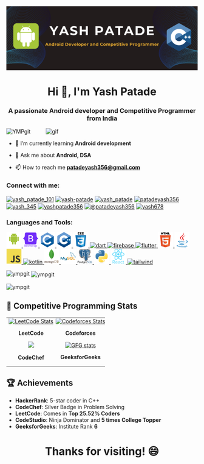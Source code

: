 <img src="https://github.com/YMPgit/YMPgit/blob/main/assets/Yash%20Patade.png" width="100%" height="50%" align="center">
<h1 align="center">Hi 👋, I'm Yash Patade</h1>
<h3 align="center">A passionate Android developer and Competitive Programmer from India</h3>
<img align="right" src="https://media1.giphy.com/media/jTNG3RF6EwbkpD4LZx/giphy.gif?cid=6c09b9529k0uikcfanu2ktyk7e2wxbg37tdbs03xwfhme0cv&ep=v1_internal_gif_by_id&rid=giphy.gif&ct=g" alt="gif" width="400"> 

<p align="left"> <img src="https://komarev.com/ghpvc/?username=YMPgit&label=Profile%20views&color=0e75b6&style=flat" alt="YMPgit" /> </p>


- 🌱 I’m currently learning **Android development**

- 💬 Ask me about **Android, DSA**

- 📫 How to reach me **patadeyash356@gmail.com**

<h3 align="left">Connect with me:</h3>
<p align="left">
<a href="https://twitter.com/yash_patade_101" target="blank"><img align="center" src="https://raw.githubusercontent.com/rahuldkjain/github-profile-readme-generator/master/src/images/icons/Social/twitter.svg" alt="yash_patade_101" height="30" width="40" /></a>
<a href="https://linkedin.com/in/yash-patade" target="blank"><img align="center" src="https://raw.githubusercontent.com/rahuldkjain/github-profile-readme-generator/master/src/images/icons/Social/linked-in-alt.svg" alt="yash-patade" height="30" width="40" /></a>
<a href="https://www.codechef.com/users/yash_patade" target="blank"><img align="center" src="https://cdn.jsdelivr.net/npm/simple-icons@3.1.0/icons/codechef.svg" alt="yash_patade" height="30" width="40" /></a>
<a href="https://www.hackerrank.com/patadeyash356" target="blank"><img align="center" src="https://raw.githubusercontent.com/rahuldkjain/github-profile-readme-generator/master/src/images/icons/Social/hackerrank.svg" alt="patadeyash356" height="30" width="40" /></a>
<a href="https://codeforces.com/profile/yash_345" target="blank"><img align="center" src="https://raw.githubusercontent.com/rahuldkjain/github-profile-readme-generator/master/src/images/icons/Social/codeforces.svg" alt="yash_345" height="30" width="40" /></a>
<a href="https://www.leetcode.com/yashpatade356" target="blank"><img align="center" src="https://raw.githubusercontent.com/rahuldkjain/github-profile-readme-generator/master/src/images/icons/Social/leet-code.svg" alt="yashpatade356" height="30" width="40" /></a>
<a href="https://www.hackerearth.com/@patadeyash356" target="blank"><img align="center" src="https://raw.githubusercontent.com/rahuldkjain/github-profile-readme-generator/master/src/images/icons/Social/hackerearth.svg" alt="@patadeyash356" height="30" width="40" /></a>
<a href="https://auth.geeksforgeeks.org/user/yash678" target="blank"><img align="center" src="https://raw.githubusercontent.com/rahuldkjain/github-profile-readme-generator/master/src/images/icons/Social/geeks-for-geeks.svg" alt="yash678" height="30" width="40" /></a>
</p>

<h3 align="left">Languages and Tools:</h3>
<p align="left"> <a href="https://developer.android.com" target="_blank" rel="noreferrer"> <img src="https://raw.githubusercontent.com/devicons/devicon/master/icons/android/android-original-wordmark.svg" alt="android" width="40" height="40"/> </a> <a href="https://getbootstrap.com" target="_blank" rel="noreferrer"> <img src="https://raw.githubusercontent.com/devicons/devicon/master/icons/bootstrap/bootstrap-plain-wordmark.svg" alt="bootstrap" width="40" height="40"/> </a> <a href="https://www.cprogramming.com/" target="_blank" rel="noreferrer"> <img src="https://raw.githubusercontent.com/devicons/devicon/master/icons/c/c-original.svg" alt="c" width="40" height="40"/> </a> <a href="https://www.w3schools.com/cpp/" target="_blank" rel="noreferrer"> <img src="https://raw.githubusercontent.com/devicons/devicon/master/icons/cplusplus/cplusplus-original.svg" alt="cplusplus" width="40" height="40"/> </a> <a href="https://www.w3schools.com/css/" target="_blank" rel="noreferrer"> <img src="https://raw.githubusercontent.com/devicons/devicon/master/icons/css3/css3-original-wordmark.svg" alt="css3" width="40" height="40"/> </a> <a href="https://dart.dev" target="_blank" rel="noreferrer"> <img src="https://www.vectorlogo.zone/logos/dartlang/dartlang-icon.svg" alt="dart" width="40" height="40"/> </a> <a href="https://firebase.google.com/" target="_blank" rel="noreferrer"> <img src="https://www.vectorlogo.zone/logos/firebase/firebase-icon.svg" alt="firebase" width="40" height="40"/> </a> <a href="https://flutter.dev" target="_blank" rel="noreferrer"> <img src="https://www.vectorlogo.zone/logos/flutterio/flutterio-icon.svg" alt="flutter" width="40" height="40"/> </a> <a href="https://www.w3.org/html/" target="_blank" rel="noreferrer"> <img src="https://raw.githubusercontent.com/devicons/devicon/master/icons/html5/html5-original-wordmark.svg" alt="html5" width="40" height="40"/> </a> <a href="https://www.java.com" target="_blank" rel="noreferrer"> <img src="https://raw.githubusercontent.com/devicons/devicon/master/icons/java/java-original.svg" alt="java" width="40" height="40"/> </a> <a href="https://developer.mozilla.org/en-US/docs/Web/JavaScript" target="_blank" rel="noreferrer"> <img src="https://raw.githubusercontent.com/devicons/devicon/master/icons/javascript/javascript-original.svg" alt="javascript" width="40" height="40"/> </a> <a href="https://kotlinlang.org" target="_blank" rel="noreferrer"> <img src="https://www.vectorlogo.zone/logos/kotlinlang/kotlinlang-icon.svg" alt="kotlin" width="40" height="40"/> </a> <a href="https://www.mongodb.com/" target="_blank" rel="noreferrer"> <img src="https://raw.githubusercontent.com/devicons/devicon/master/icons/mongodb/mongodb-original-wordmark.svg" alt="mongodb" width="40" height="40"/> </a> <a href="https://www.mysql.com/" target="_blank" rel="noreferrer"> <img src="https://raw.githubusercontent.com/devicons/devicon/master/icons/mysql/mysql-original-wordmark.svg" alt="mysql" width="40" height="40"/> </a> <a href="https://www.postgresql.org" target="_blank" rel="noreferrer"> <img src="https://raw.githubusercontent.com/devicons/devicon/master/icons/postgresql/postgresql-original-wordmark.svg" alt="postgresql" width="40" height="40"/> </a> <a href="https://www.python.org" target="_blank" rel="noreferrer"> <img src="https://raw.githubusercontent.com/devicons/devicon/master/icons/python/python-original.svg" alt="python" width="40" height="40"/> </a> <a href="https://reactjs.org/" target="_blank" rel="noreferrer"> <img src="https://raw.githubusercontent.com/devicons/devicon/master/icons/react/react-original-wordmark.svg" alt="react" width="40" height="40"/> </a> <a href="https://tailwindcss.com/" target="_blank" rel="noreferrer"> <img src="https://www.vectorlogo.zone/logos/tailwindcss/tailwindcss-icon.svg" alt="tailwind" width="40" height="40"/> </a> </p>

<p><img align="left" src="https://github-readme-stats.vercel.app/api/top-langs?username=ympgit&show_icons=true&locale=en&layout=compact" alt="ympgit" /></p>

<p>&nbsp;<img align="center" src="https://github-readme-stats.vercel.app/api?username=ympgit&show_icons=true&locale=en" alt="ympgit" /></p>

<p><img align="center" src="https://github-readme-streak-stats.herokuapp.com/?user=ympgit&" alt="ympgit" /></p>

## 🌟 Competitive Programming Stats  
<table align="center" style="width: 100%; table-layout: fixed;">
  <tr>
    <td align="center" style="padding: 0; width: 50%;">
      <a href="https://leetcode.com/YashPatade356/" target="_blank">
        <img src="https://leetcard.jacoblin.cool/YashPatade356?ext=contest" alt="LeetCode Stats" width="100%" />
      </a>
      <p><b>LeetCode</b></p>
    </td>
    <td align="center" style="padding: 0; width: 50%;">
      <a href="https://codeforces.com/profile/Yash_345" target="_blank">
        <img src="https://codeforces-readme-stats.vercel.app/api/card?username=Yash_345" alt="Codeforces Stats" width="100%" />
      </a>
      <p><b>Codeforces</b></p>
    </td>
  </tr>
  <tr>
    <td align="center" style="padding: 0; width: 50%;">
      <a href="https://www.codechef.com/users/yash_patade">
        <img src="https://codechef-readme-stats.onrender.com/yash_patade?v=1">
      </a>
      <p><b>CodeChef</b></p>
    </td>
    <td align="center" style="padding: 0; width: 50%;">
      <a href="https://auth.geeksforgeeks.org/user/yash678/profile" target="_blank">
        <img src="https://gfgstatscard.vercel.app/yash678" alt="GFG stats" width="100%" />
      </a>
      <p><b>GeeksforGeeks</b></p>
    </td>
  </tr>
</table>

## 🏆 Achievements  
- **HackerRank**: 5-star coder in C++  
- **CodeChef**: Silver Badge in Problem Solving  
- **LeetCode**: Comes in **Top 25.52% Coders**  
- **CodeStudio**: Ninja Dominator and **5 times College Topper**
- **GeeksforGeeks**: Institute Rank **6**

<h1 align="center">Thanks for visiting! 😄</h1>
  

